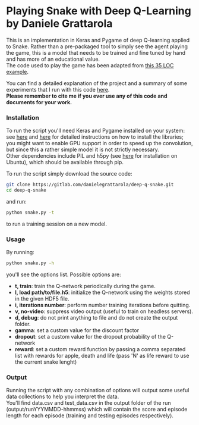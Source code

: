 # Playing Snake with Deep Q-Learning by Daniele Grattarola
This is an implementation in Keras and Pygame of deep Q-learning applied to Snake. 
Rather than a pre-packaged tool to simply see the agent playing the game, this is a model that needs to be trained and fine tuned by hand and has more of an educational value.   
The code used to play the game has been adapted from [this 35 LOC example](http://pygame.org/project-Snake+in+35+lines-818-.html).   

You can find a detailed explanation of the project and a summary of some experiments that I run with this code [here](http://exsubstantia.com/machine/Learning%20to%20play%20Snake%20with%20Deep%20Q-Learning.pdf).  
**Please remember to cite me if you ever use any of this code and documents for your work.**

### Installation
To run the script you'll need Keras and Pygame installed on your system: see [here](http://keras.io/#installation) and [here](http://www.pygame.org/wiki/GettingStarted) for detailed instructions on how to install the libraries; you might want to enable GPU support in order to speed up the convolution, but since this a rather simple model it is not strictly necessary.    
Other dependencies include PIL and h5py (see [here](http://packages.ubuntu.com/trusty/python-h5py) for installation on Ubuntu), which should be available through pip.   

To run the script simply download the source code:
```sh
git clone https://gitlab.com/danielegrattarola/deep-q-snake.git
cd deep-q-snake
```
and run: 
```sh
python snake.py -t
```
to run a training session on a new model.    

### Usage
By running:
```sh
python snake.py -h
```
you'll see the options list. Possible options are:
- **t, train**: train the Q-network periodically during the game. 
- **l, load path/to/file.h5**: initialize the Q-network using the weights stored in the given HDF5 file.
- **i, iterations number**: perform number training iterations before quitting.
- **v, no-video**: suppress video output (useful to train on headless servers).
- **d, debug**: do not print anything to file and do not create the output folder.  
- **gamma**: set a custom value for the discount factor
- **dropout**: set a custom value for the dropout probability of the Q-network
- **reward**: set a custom reward function by passing a comma separated list with rewards for apple, death and life (pass 'N' as life reward to use the current snake lenght)

### Output
Running the script with any combination of options will output some useful data collections to help you interpret the data.     
You'll find data.csv and test_data.csv in the output folder of the run (output/runYYYMMDD-hhmmss) which will contain the score and episode length for each episode (training and testing episodes respectively).
